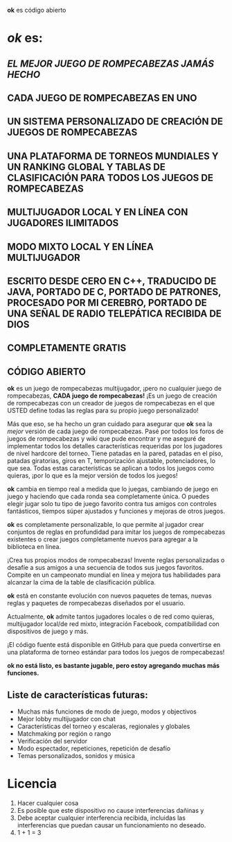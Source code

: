 **ok** es código abierto

# *ok* es:

## *EL MEJOR JUEGO DE ROMPECABEZAS JAMÁS HECHO*

## CADA JUEGO DE ROMPECABEZAS EN UNO

## UN SISTEMA PERSONALIZADO DE CREACIÓN DE JUEGOS DE ROMPECABEZAS

## UNA PLATAFORMA DE TORNEOS MUNDIALES Y UN RANKING GLOBAL Y TABLAS DE CLASIFICACIÓN PARA TODOS LOS JUEGOS DE ROMPECABEZAS

## MULTIJUGADOR LOCAL Y EN LÍNEA CON JUGADORES ILIMITADOS

## MODO MIXTO LOCAL Y EN LÍNEA MULTIJUGADOR

## ESCRITO DESDE CERO EN C++, TRADUCIDO DE JAVA, PORTADO DE C, PORTADO DE PATRONES, PROCESADO POR MI CEREBRO, PORTADO DE UNA SEÑAL DE RADIO TELEPÁTICA RECIBIDA DE DIOS

## COMPLETAMENTE GRATIS

## CÓDIGO ABIERTO

**ok** es un juego de rompecabezas multijugador, ¡pero no cualquier juego de rompecabezas, **CADA juego de rompecabezas!** ¡Es un juego de creación de rompecabezas con un creador de juegos de rompecabezas en el que USTED define todas las reglas para su propio juego personalizado!

Más que eso, se ha hecho un gran cuidado para asegurar que **ok** sea la *mejor* versión de cada juego de rompecabezas. Pasé por todos los foros de juegos de rompecabezas y wiki que pude encontrar y me aseguré de implementar todos los detalles características requeridas por los jugadores de nivel hardcore del torneo. Tiene patadas en la pared, patadas en el piso, patadas giratorias, giros en T, temporización ajustable, potenciadores, lo que sea. Todas estas características se aplican a todos los juegos como quieras, ¡por lo que es la mejor versión de todos los juegos!

**ok** cambia en tiempo real a medida que lo juegas, cambiando de juego en juego y haciendo que cada ronda sea completamente única. O puedes elegir jugar solo tu tipo de juego favorito contra tus amigos con controles fantásticos, tiempos súper ajustados y funciones y mejoras de otros juegos.

**ok** es completamente personalizable, lo que permite al jugador crear conjuntos de reglas en profundidad para imitar los juegos de rompecabezas existentes o crear juegos completamente nuevos para agregar a la biblioteca en línea.

¡Crea tus propios modos de rompecabezas! Invente reglas personalizadas o desafíe a sus amigos a una secuencia de todos sus juegos favoritos. Compite en un campeonato mundial en línea y mejora tus habilidades para alcanzar la cima de la table de clasificación pública.

**ok** está en constante evolución con nuevos paquetes de temas, nuevas reglas y paquetes de rompecabezas diseñados por el usuario.

Actualmente, **ok** admite tantos jugadores locales o de red como quieras, multijugador local/de red mixto, integración Facebook, compatibilidad con dispositivos de juego y más.

¡El código fuente está disponible en GitHub para que pueda convertirse en una plataforma de torneo estándar para todos los juegos de rompecabezas!

**ok no está listo, es bastante jugable, pero estoy agregando muchas más funciones.**

## Liste de características futuras:
* Muchas más funciones de modo de juego, modos y objectivos
* Mejor lobby multijugador con chat
* Características del torneo y escaleras, regionales y globales
* Matchmaking por región o rango
* Verificación del servidor
* Modo espectador, repeticiones, repetición de desafío
* Temas personalizados, sonidos y música

# Licencia
1. Hacer cualquier cosa
2. Es posible que este dispositivo no cause interferencias dañinas y
3. Debe aceptar cualquier interferencia recibida, incluidas las interferencias que puedan causar un funcionamiento no deseado.
4. 1 + 1 = 3
